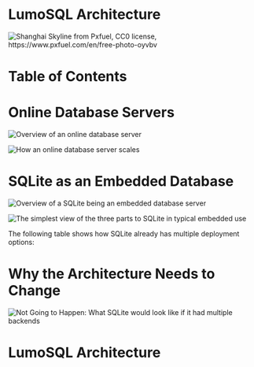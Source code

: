 <!-- SPDX-License-Identifier: CC-BY-SA-4.0 -->
<!-- SPDX-FileCopyrightText: 2020 The LumoSQL Authors -->
<!-- SPDX-ArtifactOfProjectName: LumoSQL -->
<!-- SPDX-FileType: Documentation -->
<!-- SPDX-FileComment: Original by Dan Shearer, 2020 -->

LumoSQL Architecture
====================

![](./images/lumo-architecture-intro.jpg "Shanghai Skyline from Pxfuel, CC0 license, https://www.pxfuel.com/en/free-photo-oyvbv")



Table of Contents
=================

# Online Database Servers

![](./images/lumo-architecture-online-db-server.jpg "Overview of an online database server")

![](./images/lumo-architecture-online-db-server-scale.jpg "How an online database server scales")

# SQLite as an Embedded Database

![](./images/lumo-architecture-sqlite-overview.jpg "Overview of a SQLite being an embedded database server")

![](./images/lumo-architecture-sqlite-parts.jpg "The simplest view of the three parts to SQLite in typical embedded use")

The following table shows how SQLite already has multiple deployment options:

# Why the Architecture Needs to Change

![](./images/lumo-architecture-sqlite-theoretical-future.jpg "Not Going to Happen: What SQLite would look like if it had multiple backends")

# LumoSQL Architecture


